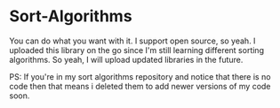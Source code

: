 # Sort-Algorithms

You can do what you want with it.
I support open source, so yeah.
I uploaded this library on the go since I'm still learning different sorting algorithms.
So yeah, I will upload updated libraries in the future.

PS: If you're in my sort algorithms repository and notice that there is no code then that means i deleted them to add newer versions of my code
soon.
